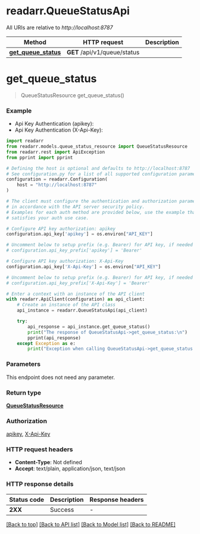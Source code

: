 # readarr.QueueStatusApi

All URIs are relative to *http://localhost:8787*

Method | HTTP request | Description
------------- | ------------- | -------------
[**get_queue_status**](QueueStatusApi.md#get_queue_status) | **GET** /api/v1/queue/status | 


# **get_queue_status**
> QueueStatusResource get_queue_status()



### Example

* Api Key Authentication (apikey):
* Api Key Authentication (X-Api-Key):

```python
import readarr
from readarr.models.queue_status_resource import QueueStatusResource
from readarr.rest import ApiException
from pprint import pprint

# Defining the host is optional and defaults to http://localhost:8787
# See configuration.py for a list of all supported configuration parameters.
configuration = readarr.Configuration(
    host = "http://localhost:8787"
)

# The client must configure the authentication and authorization parameters
# in accordance with the API server security policy.
# Examples for each auth method are provided below, use the example that
# satisfies your auth use case.

# Configure API key authorization: apikey
configuration.api_key['apikey'] = os.environ["API_KEY"]

# Uncomment below to setup prefix (e.g. Bearer) for API key, if needed
# configuration.api_key_prefix['apikey'] = 'Bearer'

# Configure API key authorization: X-Api-Key
configuration.api_key['X-Api-Key'] = os.environ["API_KEY"]

# Uncomment below to setup prefix (e.g. Bearer) for API key, if needed
# configuration.api_key_prefix['X-Api-Key'] = 'Bearer'

# Enter a context with an instance of the API client
with readarr.ApiClient(configuration) as api_client:
    # Create an instance of the API class
    api_instance = readarr.QueueStatusApi(api_client)

    try:
        api_response = api_instance.get_queue_status()
        print("The response of QueueStatusApi->get_queue_status:\n")
        pprint(api_response)
    except Exception as e:
        print("Exception when calling QueueStatusApi->get_queue_status: %s\n" % e)
```



### Parameters

This endpoint does not need any parameter.

### Return type

[**QueueStatusResource**](QueueStatusResource.md)

### Authorization

[apikey](../README.md#apikey), [X-Api-Key](../README.md#X-Api-Key)

### HTTP request headers

 - **Content-Type**: Not defined
 - **Accept**: text/plain, application/json, text/json

### HTTP response details

| Status code | Description | Response headers |
|-------------|-------------|------------------|
**2XX** | Success |  -  |

[[Back to top]](#) [[Back to API list]](../README.md#documentation-for-api-endpoints) [[Back to Model list]](../README.md#documentation-for-models) [[Back to README]](../README.md)

